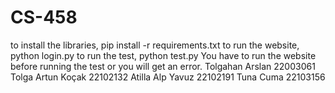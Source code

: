 # CS-458
to install the libraries, pip install -r requirements.txt
to run the website, python login.py
to run the test, python test.py 
You have to run the website before running the test or you will get an error.
Tolgahan Arslan 22003061
Tolga Artun Koçak 22102132
Atilla Alp Yavuz 22102191
Tuna Cuma 22103156
